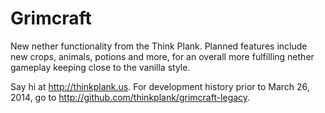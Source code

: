 # Grimcraft

New nether functionality from the Think Plank. Planned features include new crops, animals, potions and more, for an overall more fulfilling nether gameplay keeping close to the vanilla style.

Say hi at http://thinkplank.us.
For development history prior to March 26, 2014, go to http://github.com/thinkplank/grimcraft-legacy.
